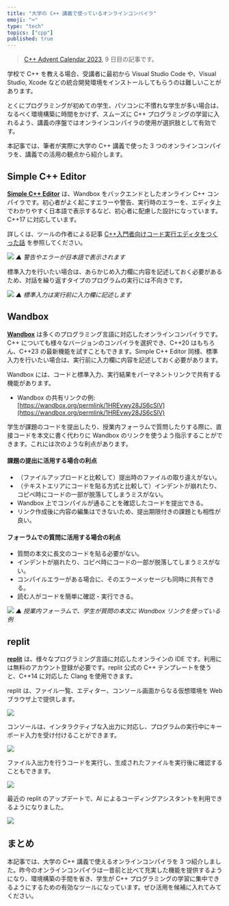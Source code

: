 ```yaml
---
title: "大学の C++ 講義で使っているオンラインコンパイラ"
emoji: "⌨️"
type: "tech"
topics: ["cpp"]
published: true
---
```


> [C++ Advent Calendar 2023](https://qiita.com/advent-calendar/2023/cxx), 9 日目の記事です。

学校で C++ を教える場合、受講者に最初から Visual Studio Code や、Visual Studio, Xcode などの統合開発環境をインストールしてもらうのは難しいことがあります。

とくにプログラミングが初めての学生、パソコンに不慣れな学生が多い場合は、なるべく環境構築に時間をかけず、スムーズに C++ プログラミングの学習に入れるよう、講義の序盤ではオンラインコンパイラの使用が選択肢として有効です。

本記事では、筆者が実際に大学の C++ 講義で使った 3 つのオンラインコンパイラを、講義での活用の観点から紹介します。

## Simple C++ Editor
[**Simple C++ Editor**](https://tumoiyorozu.github.io/SimpleCppEditor/) は、Wandbox をバックエンドとしたオンライン C++ コンパイラです。初心者がよく起こすエラーや警告、実行時のエラーを、エディタ上でわかりやすく日本語で表示するなど、初心者に配慮した設計になっています。C++17 に対応しています。

詳しくは、ツールの作者による記事 [C++入門者向けコード実行エディタをつくった話](https://qiita.com/TumoiYorozu/items/7a9b862071edd5427200) を参照してください。

![](https://storage.googleapis.com/zenn-user-upload/14d4f22adfda-20231209.gif)
*▲ 警告やエラーが日本語で表示されます*

標準入力を行いたい場合は、あらかじめ入力欄に内容を記述しておく必要があるため、対話を繰り返すタイプのプログラムの実行には不向きです。

![](https://storage.googleapis.com/zenn-user-upload/91c2a1c469cc-20231209.png)
*▲ 標準入力は実行前に入力欄に記述します*

## Wandbox
[**Wandbox**](https://wandbox.org/) は多くのプログラミング言語に対応したオンラインコンパイラです。C++ についても様々なバージョンのコンパイラを選択でき、C++20 はもちろん、C++23 の最新機能を試すこともできます。Simple C++ Editor 同様、標準入力を行いたい場合は、実行前に入力欄に内容を記述しておく必要があります。

Wandbox には、コードと標準入力、実行結果をパーマネントリンクで共有する機能があります。

- Wandbox の共有リンクの例: [https://wandbox.org/permlink/1HREvwy28JS6cSlV](https://wandbox.org/permlink/1HREvwy28JS6cSlV)

学生が課題のコードを提出したり、授業内フォーラムで質問したりする際に、直接コードを本文に書く代わりに Wandbox のリンクを使うよう指示することができます。これには次のような利点があります。

#### 課題の提出に活用する場合の利点
- （ファイルアップロードと比較して）提出時のファイルの取り違えがない。
- （テキストエリアにコードを貼る方式と比較して）インデントが崩れたり、コピペ時にコードの一部が脱落してしまうミスがない。
- Wandbox 上でコンパイルが通ることを確認したコードを提出できる。
- リンク作成後に内容の編集はできないため、提出期限付きの課題とも相性が良い。

#### フォーラムでの質問に活用する場合の利点
- 質問の本文に長文のコードを貼る必要がない。
- インデントが崩れたり、コピペ時にコードの一部が脱落してしまうミスがない。
- コンパイルエラーがある場合に、そのエラーメッセージも同時に共有できる。
- 読む人がコードを簡単に確認・実行できる。

![](https://storage.googleapis.com/zenn-user-upload/af4b45cb5a61-20231209.png)
*▲ 授業内フォーラムで、学生が質問の本文に Wandbox リンクを使っている例*


## replit
[**replit**](https://replit.com/) は、様々なプログラミング言語に対応したオンラインの IDE です。利用には無料のアカウント登録が必要です。replit 公式の C++ テンプレートを使うと、C++14 に対応した Clang を使用できます。

replit は、ファイル一覧、エディター、コンソール画面からなる仮想環境を Web ブラウザ上で提供します。

![](https://storage.googleapis.com/zenn-user-upload/12bcf296d4c5-20231209.png)

コンソールは、インタラクティブな入出力に対応し、プログラムの実行中にキーボード入力を受け付けることができます。

![](https://storage.googleapis.com/zenn-user-upload/3fa296919e83-20231209.gif)

ファイル入出力を行うコードを実行し、生成されたファイルを実行後に確認することもできます。

![](https://storage.googleapis.com/zenn-user-upload/ac14fcb10922-20231209.gif)

最近の replit のアップデートで、AI によるコーディングアシスタントを利用できるようになりました。

![](https://storage.googleapis.com/zenn-user-upload/42fb0ee8ee3a-20231209.gif)


## まとめ
本記事では、大学の C++ 講義で使えるオンラインコンパイラを 3 つ紹介しました。昨今のオンラインコンパイラは一昔前と比べて充実した機能を提供するようになり、環境構築の手間を省き、学生が C++ プログラミングの学習に集中できるようにするための有効なツールになっています。ぜひ活用を候補に入れてみてください。
